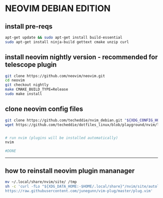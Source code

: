 # NEOVIM DEBIAN EDITION
## install pre-reqs

```bash
apt-get update && sudo apt-get install build-essential
sudo apt-get install ninja-build gettext cmake unzip curl
```

## install neovim nightly version - recommended for telescope plugin

```bash
git clone https://github.com/neovim/neovim.git
cd neovim
git checkout nightly
make CMAKE_BUILD_TYPE=Release
sudo make install
```

## clone neovim config files

```bash
git clone https://github.com/techeddie/nvim_debian.git "${XDG_CONFIG_HOME:-$HOME/.config}"/nvim
wget https://github.com/techeddie/dotfiles_linux/blob/playground/nvim/lua/config/keymaps.lua "${XDG_CONFIG_HOME:-$HOME/.config}"/nvim/lua/config


# run nvim (plugins will be installed automatically)
nvim

#DONE
```

---
## how to reinstall neovim plugin mananager

```bash
mv ~/.local/share/nvim/site/ /tmp
sh -c 'curl -fLo "${XDG_DATA_HOME:-$HOME/.local/share}"/nvim/site/autoload/plug.vim --create-dirs \
https://raw.githubusercontent.com/junegunn/vim-plug/master/plug.vim'
```
